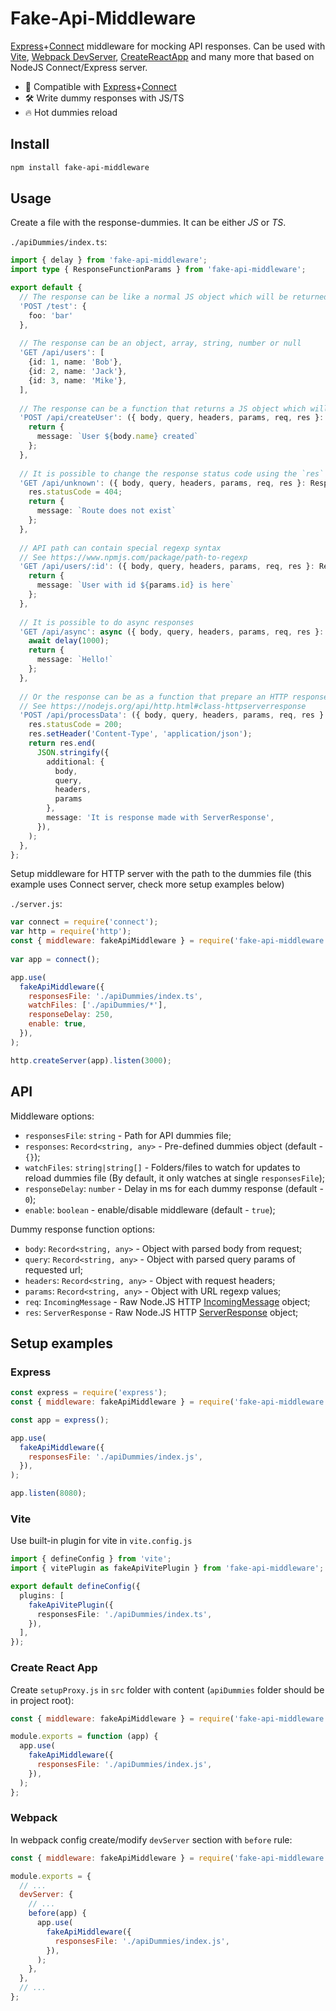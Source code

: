 # Fake-Api-Middleware

[Express](https://github.com/expressjs/express)+[Connect](https://github.com/senchalabs/connect) middleware for mocking API responses. Can be used with [Vite](https://github.com/vitejs/vite), [Webpack DevServer](https://github.com/webpack/webpack-dev-server), [CreateReactApp](https://github.com/facebook/create-react-app) and many more that based on NodeJS Connect/Express server.

- 🔩 Compatible with [Express](https://github.com/expressjs/express)+[Connect](https://github.com/senchalabs/connect)
- 🛠️ Write dummy responses with JS/TS
- 🔥 Hot dummies reload

## Install

```sh
npm install fake-api-middleware
```

## Usage

Create a file with the response-dummies. It can be either _JS_ or _TS_.

`./apiDummies/index.ts`: 
```ts
import { delay } from 'fake-api-middleware';
import type { ResponseFunctionParams } from 'fake-api-middleware';

export default {
  // The response can be like a normal JS object which will be returned as JSON with status 200
  'POST /test': {
    foo: 'bar'
  },
  
  // The response can be an object, array, string, number or null
  'GET /api/users': [
    {id: 1, name: 'Bob'},
    {id: 2, name: 'Jack'},
    {id: 3, name: 'Mike'},
  ],
  
  // The response can be a function that returns a JS object which will also be returned as a JSON response with code 200
  'POST /api/createUser': ({ body, query, headers, params, req, res }: ResponseFunctionParams) => {
    return {
      message: `User ${body.name} created`
    };
  },
  
  // It is possible to change the response status code using the `res` object
  'GET /api/unknown': ({ body, query, headers, params, req, res }: ResponseFunctionParams) => {
    res.statusCode = 404;
    return {
      message: `Route does not exist`
    };
  },
  
  // API path can contain special regexp syntax
  // See https://www.npmjs.com/package/path-to-regexp
  'GET /api/users/:id': ({ body, query, headers, params, req, res }: ResponseFunctionParams) => {
    return {
      message: `User with id ${params.id} is here`
    };
  },
  
  // It is possible to do async responses
  'GET /api/async': async ({ body, query, headers, params, req, res }: ResponseFunctionParams) => {
    await delay(1000);
    return {
      message: `Hello!`
    };
  },
  
  // Or the response can be as a function that prepare an HTTP response manually
  // See https://nodejs.org/api/http.html#class-httpserverresponse
  'POST /api/processData': ({ body, query, headers, params, req, res }: ResponseFunctionParams) => {
    res.statusCode = 200;
    res.setHeader('Content-Type', 'application/json');
    return res.end(
      JSON.stringify({
        additional: {
          body,
          query,
          headers,
          params
        },
        message: 'It is response made with ServerResponse',
      }),
    );
  },
};
```

Setup middleware for HTTP server with the path to the dummies file (this example uses Connect server, check more setup examples below)

`./server.js`:
```js
var connect = require('connect');
var http = require('http');
const { middleware: fakeApiMiddleware } = require('fake-api-middleware');
 
var app = connect();

app.use(
  fakeApiMiddleware({
    responsesFile: './apiDummies/index.ts',
    watchFiles: ['./apiDummies/*'],
    responseDelay: 250,
    enable: true,
  }),
);

http.createServer(app).listen(3000);
```


## API

Middleware options:

* `responsesFile`: `string` - Path for API dummies file;
* `responses`: `Record<string, any>` - Pre-defined dummies object (default - `{}`);
* `watchFiles`: `string|string[]` - Folders/files to watch for updates to reload dummies file (By default, it only watches at single `responsesFile`);
* `responseDelay`: `number` - Delay in ms for each dummy response (default - `0`);
* `enable`: `boolean` - enable/disable middleware (default - `true`);

Dummy response function options:

* `body`: `Record<string, any>` - Object with parsed body from request;
* `query`: `Record<string, any>` - Object with parsed query params of requested url;
* `headers`: `Record<string, any>` - Object with request headers;
* `params`: `Record<string, any>` - Object with URL regexp values;
* `req`: `IncomingMessage` - Raw Node.JS HTTP [IncomingMessage](https://nodejs.org/api/http.html#class-httpincomingmessage) object;
* `res`: `ServerResponse` - Raw Node.JS HTTP [ServerResponse](https://nodejs.org/api/http.html#class-httpserverresponse) object;

## Setup examples

### Express

```js
const express = require('express');
const { middleware: fakeApiMiddleware } = require('fake-api-middleware');

const app = express();

app.use(
  fakeApiMiddleware({
    responsesFile: './apiDummies/index.js',
  }),
);

app.listen(8080);
```

### Vite

Use built-in plugin for vite in `vite.config.js`

```ts
import { defineConfig } from 'vite';
import { vitePlugin as fakeApiVitePlugin } from 'fake-api-middleware';

export default defineConfig({
  plugins: [
    fakeApiVitePlugin({
      responsesFile: './apiDummies/index.ts',
    }),
  ],
});
```

### Create React App

Create `setupProxy.js` in `src` folder with content (`apiDummies` folder should be in project root):

```js
const { middleware: fakeApiMiddleware } = require('fake-api-middleware');

module.exports = function (app) {
  app.use(
    fakeApiMiddleware({
      responsesFile: './apiDummies/index.js',
    }),
  );
};
```

### Webpack

In webpack config create/modify `devServer` section with `before` rule:

```js
const { middleware: fakeApiMiddleware } = require('fake-api-middleware');

module.exports = {
  // ...
  devServer: {
    // ...
    before(app) {
      app.use(
        fakeApiMiddleware({
          responsesFile: './apiDummies/index.js',
        }),
      );
    },
  },
  // ...
};
```
